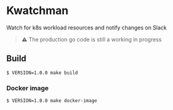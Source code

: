 # Kwatchman

Watch for k8s workload resources and notify changes on Slack

>  :warning: The production go code is still a working in progress

## Build
```
$ VERSION=1.0.0 make build
```

### Docker image
```
$ VERSION=1.0.0 make docker-image
```
